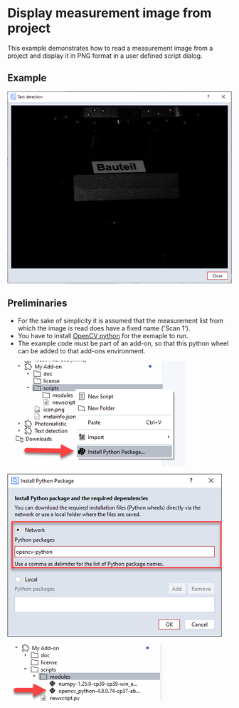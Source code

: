 # Display measurement image from project 

This example demonstrates how to read a measurement image from a project and display it in PNG format in a user defined script dialog.

## Example

![](images/dialog.png)

## Preliminaries

* For the sake of simplicity it is assumed that the measurement list from which the image is read does have a fixed name ('Scan 1').
* You have to install [OpenCV python](https://pypi.org/project/opencv-python/) for the exmaple to run.
* The example code must be part of an add-on, so that this python wheel can be added to that add-ons environment.

![](images/wheel1.png)

![](images/wheel2.png)

![](images/wheel3.png)